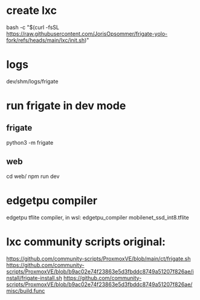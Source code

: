 # create lxc

bash -c "$(curl -fsSL https://raw.githubusercontent.com/JorisOpsommer/frigate-yolo-fork/refs/heads/main/lxc/init.sh)"

# logs

dev/shm/logs/frigate

# run frigate in dev mode

## frigate

python3 -m frigate

## web

cd web/
npm run dev

# edgetpu compiler

edgetpu tflite compiler, in wsl:
edgetpu_compiler mobilenet_ssd_int8.tflite

# lxc community scripts original:

https://github.com/community-scripts/ProxmoxVE/blob/main/ct/frigate.sh
https://github.com/community-scripts/ProxmoxVE/blob/b9ac02e74f23863e5d3fbddc8749a51207f826ae/install/frigate-install.sh
https://github.com/community-scripts/ProxmoxVE/blob/b9ac02e74f23863e5d3fbddc8749a51207f826ae/misc/build.func
